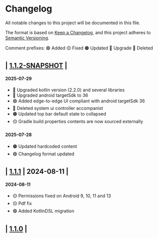 
# Changelog

All notable changes to this project will be documented in this file.

The format is based on [Keep a Changelog](https://keepachangelog.com/en/1.0.0/),
and this project adheres to [Semantic Versioning](https://semver.org/spec/v2.0.0.html).

Comment prefixes:
🟢 Added
🟡 Fixed
🟠 Updated
🔵 Upgrade
🔴 Deleted

## | [1.1.2-SNAPSHOT] |
#### 2025-07-29
- 🔵 Upgraded kotlin version (2.2.0) and several libraries
- 🔵 Upgraded android targetSdk to 36
- 🟢 Added edge-to-edge UI compliant with android targetSdk 36
- 🔴 Deleted system ui controller accompanist
- 🟠 Updated top bar default state to collapsed
- 🟡 Gradle build properties contents are now sourced externally
#### 2025-07-28
- 🟠 Updated hardcoded content
- 🟢 Changelog format updated
## | [1.1.1] | 2024-08-11 |
#### 2024-08-11
- 🟡 Permissions fixed on Android 9, 10, 11 and 13
- 🟡 Pdf fix
- 🟢 Added KotlinDSL migration
## | [1.1.0] |

[1.1.2-SNAPSHOT]: https://github.com/revs87/cvnotes-and/compare/v1.1.1...dev
[1.1.1]: https://github.com/revs87/cvnotes-and/compare/v1.1.0...v1.1.1
[1.1.0]: https://github.com/revs87/cvnotes-and/compare/v1.0.0...v1.1.0
